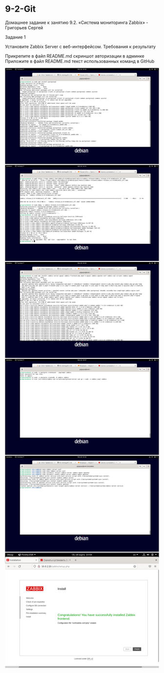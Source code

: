 # 9-2-Git

Домашнее задание к занятию 9.2. «Система мониторинга Zabbix» - Григорьев Сергей

Задание 1

Установите Zabbix Server с веб-интерфейсом.
Требования к результатy

Прикрепите в файл README.md скриншот авторизации в админке
Приложите в файл README.md текст использованных команд в GitHub

![1-1](https://github.com/SG-netology/9-2-Git/blob/main/1-1.png)
![1-2](https://github.com/SG-netology/9-2-Git/blob/main/1-2.png)
![1-3](https://github.com/SG-netology/9-2-Git/blob/main/1-3.png)
![1-4](https://github.com/SG-netology/9-2-Git/blob/main/1-4.png)
![1-5](https://github.com/SG-netology/9-2-Git/blob/main/1-5.png)
![1-6](https://github.com/SG-netology/9-2-Git/blob/main/1-6.png)

























